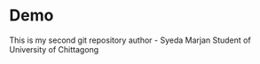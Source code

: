 # Demo
This is my second git repository 
author - Syeda Marjan 
Student of University of Chittagong 
